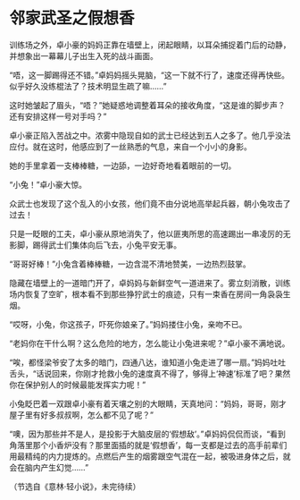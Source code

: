 # 邻家武圣之假想香

训练场之外，卓小豪的妈妈正靠在墙壁上，闭起眼睛，以耳朵捕捉着门后的动静，并想象出一幕幕儿子出生入死的战斗画面。

“唔，这一脚踢得还不错。”卓妈妈摇头晃脑，“这一下就不行了，速度还得再快些。似乎好久没练棍法了？技术明显生疏了嘛……”

这时她皱起了眉头，“唔？”她疑惑地调整着耳朵的接收角度，“这是谁的脚步声？还有安排这样一号对手吗？”

卓小豪正陷入苦战之中。浓雾中隐现自如的武士已经达到五人之多了。他几乎没法应付。就在这时，他感应到了一丝熟悉的气息，来自一个小小的身影。

她的手里拿着一支棒棒糖，一边舔，一边好奇地看着眼前的一切。

“小兔！”卓小豪大惊。

众武士也发现了这个乱入的小女孩，他们竟不由分说地高举起兵器，朝小兔攻击了过去！

只是一眨眼的工夫，卓小豪从原地消失了，他以匪夷所思的高速踢出一串凌厉的无影脚，踢得武士们集体向后飞去，小兔平安无事。

“哥哥好棒！”小兔含着棒棒糖，一边含混不清地赞美，一边热烈鼓掌。

隐藏在墙壁上的一道暗门开了，卓妈妈与新鲜空气一道进来了。雾立刻消散，训练场内恢复了空旷，根本看不到那些狰狞武士的痕迹，只有一束香在房间一角袅袅生烟。

“哎呀，小兔，你这孩子，吓死你娘亲了。”妈妈搂住小兔，亲吻不已。

“老妈你在干什么啊？这么危险的地方，怎么能让小兔进来呢？”卓小豪不满地说。

“唉，都怪梁爷安了太多的暗门，四通八达，谁知道小兔走进了哪一扇。”妈妈吐吐舌头，“话说回来，你刚才抢救小兔的速度真不得了，够得上‘神速’标准了吧？果然你在保护别人的时候最能发挥实力呢！”

小兔眨巴着一双跟卓小豪有着天壤之别的大眼睛，天真地问：“妈妈，哥哥，刚才屋子里有好多叔叔啊，怎么都不见了呢？”

“噢，因为那些并不是人，是投影于大脑皮层的‘假想敌’。”卓妈妈侃侃而谈，“看到角落里那个小香炉没有？那里面插的就是‘假想香’，每一支都是过去的高手前辈们用最精纯的内力提炼的。点燃后产生的烟雾跟空气混在一起，被吸进身体之后，就会在脑内产生幻觉……”

（节选自《意林·轻小说》，未完待续）